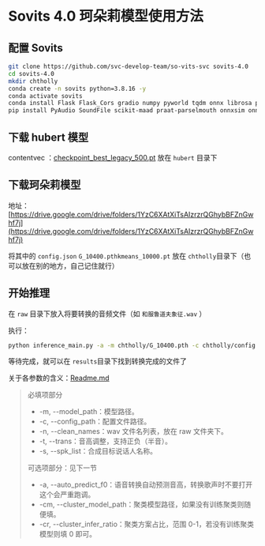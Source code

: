 # Sovits 4.0 珂朵莉模型使用方法 

## 配置 Sovits

```bash
git clone https://github.com/svc-develop-team/so-vits-svc sovits-4.0
cd sovits-4.0
mkdir chtholly
conda create -n sovits python=3.8.16 -y
conda activate sovits
conda install Flask Flask_Cors gradio numpy pyworld tqdm onnx librosa pytorch torchvision torchaudio pytorch-cuda=11.6 -c pytorch -c nvidia -c conda-forge
pip install PyAudio SoundFile scikit-maad praat-parselmouth onnxsim onnxoptimizer fairseq==0.12.2
```

## 下载 hubert 模型

contentvec ：[checkpoint_best_legacy_500.pt](https://ibm.box.com/s/z1wgl1stco8ffooyatzdwsqn2psd9lrr) 放在 `hubert`​ ​目录下

## 下载珂朵莉模型

地址：[https://drive.google.com/drive/folders/1YzC6XAtXiTsAIzrzrQGhybBFZnGwhf7j](https://drive.google.com/drive/folders/1YzC6XAtXiTsAIzrzrQGhybBFZnGwhf7j)

将其中的 `config.json`​ `G_10400.pth`​ `kmeans_10000.pt`​ 放在 `chtholly`​ 目录下（也可以放在别的地方，自己记住就行）

## 开始推理

在 `raw`​ 目录下放入将要转换的音频文件（如 `和服鲁道夫象征.wav`​ ）

执行：

```bash
python inference_main.py -a -m chtholly/G_10400.pth -c chtholly/config.json -s Chtholly-vol -cm chtholly/kmeans_10000.pt -cr 0.2 -n 和服鲁道夫象征.wav 
```

等待完成，就可以在 `results`​ 目录下找到转换完成的文件了

关于各参数的含义：[Readme.md](https://github.com/innnky/so-vits-svc/tree/4.0#%E6%8E%A8%E7%90%86)

> 必填项部分
>
> * -m, --model_path：模型路径。
> * -c, --config_path：配置文件路径。
> * -n, --clean_names：wav 文件名列表，放在 raw 文件夹下。
> * -t, --trans：音高调整，支持正负（半音）。
> * -s, --spk_list：合成目标说话人名称。
>
> 可选项部分：见下一节
>
> * -a, --auto_predict_f0：语音转换自动预测音高，转换歌声时不要打开这个会严重跑调。
> * -cm, --cluster_model_path：聚类模型路径，如果没有训练聚类则随便填。
> * -cr, --cluster_infer_ratio：聚类方案占比，范围 0-1，若没有训练聚类模型则填 0 即可。
